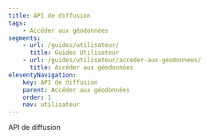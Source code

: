 ```yaml
---
title: API de diffusion
tags:
    - Accéder aux géodonnées
segments:
    - url: /guides/utilisateur/
      title: Guides Utilisateur
    - url: /guides/utilisateur/acceder-aux-geodonnees/
      title: Accéder aux géodonnées
eleventyNavigation:
    key: API de diffusion
    parent: Accéder aux géodonnées
    order: 1
    nav: utilisateur
---
```


API de diffusion
